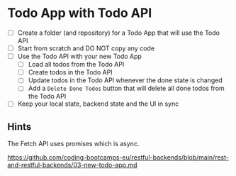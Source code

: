 # Todo App with Todo API

- [ ] Create a folder (and repository) for a Todo App that will use the Todo API
- [ ] Start from scratch and DO NOT copy any code
- [ ] Use the Todo API with your new Todo App
  - [ ] Load all todos from the Todo API
  - [ ] Create todos in the Todo API
  - [ ] Update todos in the Todo API whenever the done state is changed
  - [ ] Add a `Delete Done Todos` button that will delete all done todos from the Todo API
- [ ] Keep your local state, backend state and the UI in sync

## Hints

The Fetch API uses promises which is async.

https://github.com/coding-bootcamps-eu/restful-backends/blob/main/rest-and-restful-backends/03-new-todo-app.md

